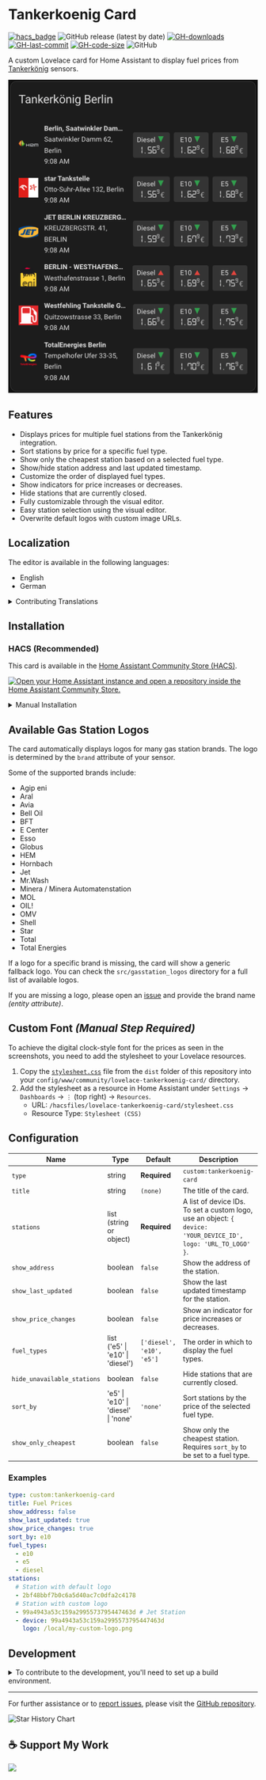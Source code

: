 # Tankerkoenig Card

[![hacs_badge](https://img.shields.io/badge/HACS-Custom-41BDF5.svg?style=flat-square)](https://github.com/hacs/integration)
![GitHub release (latest by date)](https://img.shields.io/github/v/release/timmaurice/lovelace-tankerkoenig-card?style=flat-square)
[![GH-downloads](https://img.shields.io/github/downloads/timmaurice/lovelace-tankerkoenig-card/total?style=flat-square)](https://github.com/timmaurice/lovelace-tankerkoenig-card/releases)
[![GH-last-commit](https://img.shields.io/github/last-commit/timmaurice/lovelace-tankerkoenig-card.svg?style=flat-square)](https://github.com/timmaurice/lovelace-tankerkoenig-card/commits/master)
[![GH-code-size](https://img.shields.io/github/languages/code-size/timmaurice/lovelace-tankerkoenig-card.svg?style=flat-square)](https://github.com/timmaurice/lovelace-tankerkoenig-card)
![GitHub](https://img.shields.io/github/license/timmaurice/lovelace-tankerkoenig-card?style=flat-square)

A custom Lovelace card for Home Assistant to display fuel prices from [Tankerkönig](https://www.tankerkoenig.de/) sensors.

<img src="https://raw.githubusercontent.com/timmaurice/lovelace-tankerkoenig-card/main/image.png" alt="Card Screenshot" />

## Features

- Displays prices for multiple fuel stations from the Tankerkönig integration.
- Sort stations by price for a specific fuel type.
- Show only the cheapest station based on a selected fuel type.
- Show/hide station address and last updated timestamp.
- Customize the order of displayed fuel types.
- Show indicators for price increases or decreases.
- Hide stations that are currently closed.
- Fully customizable through the visual editor.
- Easy station selection using the visual editor.
- Overwrite default logos with custom image URLs.

## Localization

The editor is available in the following languages:

- English
- German

<details>
<summary>Contributing Translations</summary>

If you would like to contribute a new translation:

1.  Fork the repository on GitHub.
2.  In the `src/translation` directory, copy `en.json` and rename it to your language code (e.g., `fr.json` for French).
3.  Translate all the values in the new file.
4.  Submit a pull request with your changes.

</details>

## Installation

### HACS (Recommended)

This card is available in the [Home Assistant Community Store (HACS)](https://hacs.xyz/).

<a href="https://my.home-assistant.io/redirect/hacs_repository/?owner=timmaurice&repository=lovelace-tankerkoenig-card&category=plugin" target="_blank" rel="noreferrer noopener"><img src="https://my.home-assistant.io/badges/hacs_repository.svg" alt="Open your Home Assistant instance and open a repository inside the Home Assistant Community Store." /></a>

<details>
<summary>Manual Installation</summary>

1.  Download the `tankerkoenig-card.js` file from the latest release.
2.  Place it in your `config/www` directory.
3.  Add the resource reference to your Lovelace configuration under `Settings` -> `Dashboards` -> `...` -> `Resources`.
    - URL: `/local/tankerkoenig-card.js`
    - Resource Type: `JavaScript Module`

You can now add the card to your dashboard.

</details>

## Available Gas Station Logos

The card automatically displays logos for many gas station brands. The logo is determined by the `brand` attribute of your sensor.

Some of the supported brands include:

- Agip eni
- Aral
- Avia
- Bell Oil
- BFT
- E Center
- Esso
- Globus
- HEM
- Hornbach
- Jet
- Mr.Wash
- Minera / Minera Automatenstation
- MOL
- OIL!
- OMV
- Shell
- Star
- Total
- Total Energies

If a logo for a specific brand is missing, the card will show a generic fallback logo. You can check the `src/gasstation_logos` directory for a full list of available logos.

If you are missing a logo, please open an [issue](https://github.com/timmaurice/lovelace-tankerkoenig-card/issues) and provide the brand name _(entity attribute)_.

## Custom Font _(Manual Step Required)_

To achieve the digital clock-style font for the prices as seen in the screenshots, you need to add the stylesheet to your Lovelace resources.

1.  Copy the [`stylesheet.css`](https://raw.githubusercontent.com/timmaurice/lovelace-tankerkoenig-card/refs/heads/main/dist/stylesheet.css) file from the `dist` folder of this repository into your `config/www/community/lovelace-tankerkoenig-card/` directory.
2.  Add the stylesheet as a resource in Home Assistant under `Settings` -> `Dashboards` -> `⋮` (top right) -> `Resources`.
    - URL: `/hacsfiles/lovelace-tankerkoenig-card/stylesheet.css`
    - Resource Type: `Stylesheet (CSS)`

## Configuration

| Name                        | Type                                | Default                   | Description                                                                                                     |
| --------------------------- | ----------------------------------- | ------------------------- | --------------------------------------------------------------------------------------------------------------- |
| `type`                      | string                              | **Required**              | `custom:tankerkoenig-card`                                                                                      |
| `title`                     | string                              | `(none)`                  | The title of the card.                                                                                          |
| `stations`                  | list (string or object)             | **Required**              | A list of device IDs. To set a custom logo, use an object: `{ device: 'YOUR_DEVICE_ID', logo: 'URL_TO_LOGO' }`. |
| `show_address`              | boolean                             | `false`                   | Show the address of the station.                                                                                |
| `show_last_updated`         | boolean                             | `false`                   | Show the last updated timestamp for the station.                                                                |
| `show_price_changes`        | boolean                             | `false`                   | Show an indicator for price increases or decreases.                                                             |
| `fuel_types`                | list ('e5' \| 'e10' \| 'diesel')    | `['diesel', 'e10', 'e5']` | The order in which to display the fuel types.                                                                   |
| `hide_unavailable_stations` | boolean                             | `false`                   | Hide stations that are currently closed.                                                                        |
| `sort_by`                   | 'e5' \| 'e10' \| 'diesel' \| 'none' | `'none'`                  | Sort stations by the price of the selected fuel type.                                                           |
| `show_only_cheapest`        | boolean                             | `false`                   | Show only the cheapest station. Requires `sort_by` to be set to a fuel type.                                    |

### Examples

```yaml
type: custom:tankerkoenig-card
title: Fuel Prices
show_address: false
show_last_updated: true
show_price_changes: true
sort_by: e10
fuel_types:
  - e10
  - e5
  - diesel
stations:
  # Station with default logo
  - 2bf48bbf7b0c6a5d40ac7c0dfa2c4178
  # Station with custom logo
  - 99a4943a53c159a2995573795447463d # Jet Station
  - device: 99a4943a53c159a2995573795447463d
    logo: /local/my-custom-logo.png
```

## Development

<details>
<summary>To contribute to the development, you'll need to set up a build environment.</summary>

1.  **Clone the repository:**

    ```bash
    git clone https://github.com/timmaurice/lovelace-tankerkoenig-card.git
    cd lovelace-tankerkoenig-card
    ```

2.  **Install dependencies:**

    ```bash
    npm install
    ```

3.  **Start the development server:**
    This command will build for changes in the `src` directory and rebuild the card.

    ```bash
    npm run build
    ```

4.  In your Home Assistant instance, you will need to configure Lovelace to use the local development version of the card from `dist/tankerkoenig-card.js`.
</details>

---

For further assistance or to [report issues](https://github.com/timmaurice/lovelace-tankerkoenig-card/issues), please visit the [GitHub repository](https://github.com/timmaurice/lovelace-tankerkoenig-card).

![Star History Chart](https://api.star-history.com/svg?repos=timmaurice/lovelace-tankerkoenig-card&type=Date)

## ☕ Support My Work

[<img src="https://cdn.buymeacoffee.com/buttons/v2/default-yellow.png" height="30" />](https://www.buymeacoffee.com/timmaurice)
